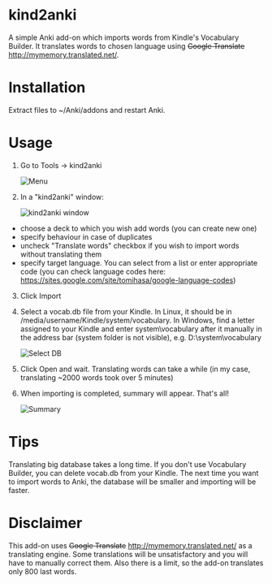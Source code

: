 # kind2anki

A simple Anki add-on which imports words from Kindle's Vocabulary Builder. It translates words to chosen language using ~~Google Translate~~ http://mymemory.translated.net/.

# Installation

Extract files to ~/Anki/addons and restart Anki.

# Usage

1. Go to Tools -> kind2anki
 
   ![Menu](/../screenshots/1menu.png?raw=true)

2. In a "kind2anki" window:

   ![kind2anki window](/../screenshots/2kind2anki_window_2.png?raw=true)

 * choose a deck to which you wish add words (you can create new one)
 * specify behaviour in case of duplicates
 * uncheck "Translate words" checkbox if you wish to import words without translating them
 * specify target language. You can select from a list or enter appropriate code (you can check language codes here: https://sites.google.com/site/tomihasa/google-language-codes)

3. Click Import

4. Select a vocab.db file from your Kindle. In Linux, it should be in /media/username/Kindle/system/vocabulary. In Windows, find a letter assigned to your Kindle and enter system\vocabulary after it manually in the address bar (system folder is not visible), e.g. D:\system\vocabulary

   ![Select DB](/../screenshots/3select_db.png?raw=true)

5. Click Open and wait. Translating words can take a while (in my case, translating ~2000 words took over 5 minutes)
6. When importing is completed, summary will appear. That's all!

   ![Summary](/../screenshots/4import_complete.png?raw=true)

# Tips

Translating big database takes a long time. If you don't use Vocabulary Builder, you can delete vocab.db from your Kindle. The next time you want to import words to Anki, the database will be smaller and importing will be faster.

# Disclaimer

This add-on uses ~~Google Translate~~ http://mymemory.translated.net/ as a translating engine. Some translations will be unsatisfactory and you will have to manually correct them. Also there is a limit, so the add-on translates only 800 last words.
